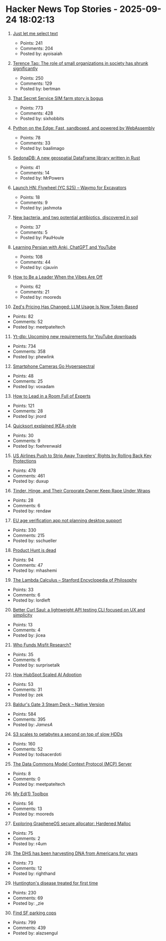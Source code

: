 # Hacker News Top Stories - 2025-09-24 18:02:13

1. [Just let me select text](https://aartaka.me/select-text.html)
   - Points: 241
   - Comments: 204
   - Posted by: ayoisaiah

2. [Terence Tao: The role of small organizations in society has shrunk significantly](https://mathstodon.xyz/@tao/115259943398316677)
   - Points: 250
   - Comments: 129
   - Posted by: bertman

3. [That Secret Service SIM farm story is bogus](https://cybersect.substack.com/p/that-secret-service-sim-farm-story)
   - Points: 773
   - Comments: 428
   - Posted by: sixhobbits

4. [Python on the Edge: Fast, sandboxed, and powered by WebAssembly](https://wasmer.io/posts/python-on-the-edge-powered-by-webassembly)
   - Points: 78
   - Comments: 33
   - Posted by: baalimago

5. [SedonaDB: A new geospatial DataFrame library written in Rust](https://sedona.apache.org/latest/blog/2025/09/24/introducing-sedonadb-a-single-node-analytical-database-engine-with-geospatial-as-a-first-class-citizen/)
   - Points: 41
   - Comments: 14
   - Posted by: MrPowers

6. [Launch HN: Flywheel (YC S25) – Waymo for Excavators](undefined)
   - Points: 18
   - Comments: 9
   - Posted by: jashmota

7. [New bacteria, and two potential antibiotics, discovered in soil](https://www.rockefeller.edu/news/38239-hundreds-of-new-bacteria-and-two-potential-antibiotics-found-in-soil/)
   - Points: 37
   - Comments: 5
   - Posted by: PaulHoule

8. [Learning Persian with Anki, ChatGPT and YouTube](https://cjauvin.github.io/posts/learning-persian/)
   - Points: 108
   - Comments: 44
   - Posted by: cjauvin

9. [How to Be a Leader When the Vibes Are Off](https://chaoticgood.management/how-to-be-a-leader-when-the-vibes-are-off/)
   - Points: 62
   - Comments: 21
   - Posted by: mooreds

10. [Zed's Pricing Has Changed: LLM Usage Is Now Token-Based](https://zed.dev/blog/pricing-change-llm-usage-is-now-token-based)
   - Points: 82
   - Comments: 52
   - Posted by: meetpateltech

11. [Yt-dlp: Upcoming new requirements for YouTube downloads](https://github.com/yt-dlp/yt-dlp/issues/14404)
   - Points: 734
   - Comments: 358
   - Posted by: phewlink

12. [Smartphone Cameras Go Hyperspectral](https://spectrum.ieee.org/hyperspectral-imaging)
   - Points: 48
   - Comments: 25
   - Posted by: voxadam

13. [How to Lead in a Room Full of Experts](https://idiallo.com/blog/how-to-lead-in-a-room-full-of-experts)
   - Points: 121
   - Comments: 28
   - Posted by: jnord

14. [Quicksort explained IKEA-style](https://idea-instructions.com/quick-sort/)
   - Points: 30
   - Comments: 9
   - Posted by: foehrenwald

15. [US Airlines Push to Strip Away Travelers' Rights by Rolling Back Key Protections](https://www.travelandtourworld.com/news/article/american-joins-delta-southwest-united-and-other-us-airlines-push-to-strip-away-travelers-rights-and-add-more-fees-by-rolling-back-key-protections-in-new-deregulation-move/)
   - Points: 478
   - Comments: 461
   - Posted by: duxup

16. [Tinder, Hinge, and Their Corporate Owner Keep Rape Under Wraps](https://themarkup.org/investigations/2025/02/13/dating-app-tinder-hinge-cover-up)
   - Points: 28
   - Comments: 6
   - Posted by: rendaw

17. [EU age verification app not planning desktop support](https://github.com/eu-digital-identity-wallet/av-doc-technical-specification/issues/22)
   - Points: 330
   - Comments: 215
   - Posted by: sschueller

18. [Product Hunt is dead](https://sedimental.org/product_hunt_is_dead.html)
   - Points: 94
   - Comments: 47
   - Posted by: mhashemi

19. [The Lambda Calculus – Stanford Encyclopedia of Philosophy](https://plato.stanford.edu/entries/lambda-calculus/)
   - Points: 33
   - Comments: 6
   - Posted by: lordleft

20. [Better Curl Saul: a lightweight API testing CLI focused on UX and simplicity](https://github.com/DeprecatedLuar/better-curl-saul)
   - Points: 13
   - Comments: 4
   - Posted by: jicea

21. [Who Funds Misfit Research?](https://blog.spec.tech/p/who-funds-misfit-research)
   - Points: 35
   - Comments: 6
   - Posted by: surprisetalk

22. [How HubSpot Scaled AI Adoption](https://product.hubspot.com/blog/context-is-key-how-hubspot-scaled-ai-adoption)
   - Points: 53
   - Comments: 31
   - Posted by: zek

23. [Baldur's Gate 3 Steam Deck – Native Version](https://larian.com/support/faqs/steam-deck-native-version_121)
   - Points: 584
   - Comments: 395
   - Posted by: _JamesA_

24. [S3 scales to petabytes a second on top of slow HDDs](https://bigdata.2minutestreaming.com/p/how-aws-s3-scales-with-tens-of-millions-of-hard-drives)
   - Points: 160
   - Comments: 52
   - Posted by: todsacerdoti

25. [The Data Commons Model Context Protocol (MCP) Server](https://developers.googleblog.com/en/datacommonsmcp/)
   - Points: 8
   - Comments: 0
   - Posted by: meetpateltech

26. [My Ed(1) Toolbox](https://aartaka.me/my-ed.html)
   - Points: 56
   - Comments: 13
   - Posted by: mooreds

27. [Exploring GrapheneOS secure allocator: Hardened Malloc](https://www.synacktiv.com/en/publications/exploring-grapheneos-secure-allocator-hardened-malloc)
   - Points: 75
   - Comments: 2
   - Posted by: r4um

28. [The DHS has been harvesting DNA from Americans for years](https://www.wired.com/story/dhs-has-been-collecting-us-citizens-dna-for-years/)
   - Points: 73
   - Comments: 12
   - Posted by: righthand

29. [Huntington's disease treated for first time](https://www.bbc.com/news/articles/cevz13xkxpro)
   - Points: 230
   - Comments: 69
   - Posted by: _zie

30. [Find SF parking cops](https://walzr.com/sf-parking/)
   - Points: 799
   - Comments: 439
   - Posted by: alazsengul

